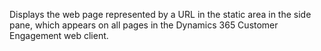 Displays the web page represented by a URL in the static area in the side pane, which appears on all pages in the Dynamics 365 Customer Engagement web client.

